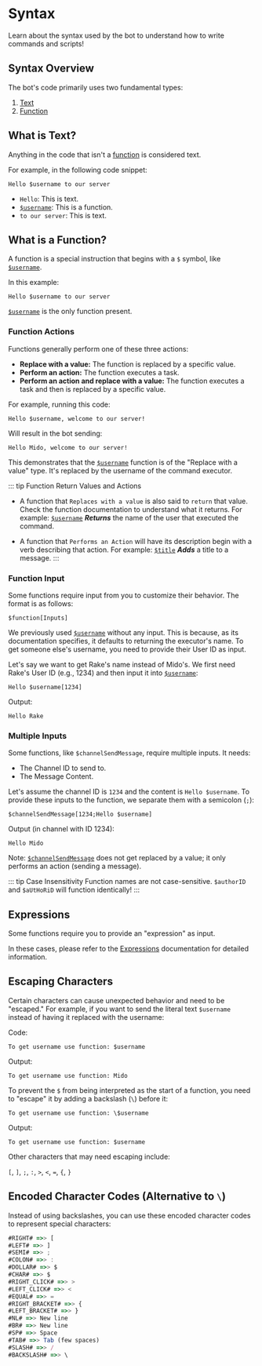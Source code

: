 # Syntax

Learn about the syntax used by the bot to understand how to write commands and scripts!

## Syntax Overview

The bot's code primarily uses two fundamental types:

1.  [Text](#what-is-text)
2.  [Function](#what-is-a-function)

## What is Text?

Anything in the code that isn't a [function](#what-is-a-function) is considered text.

For example, in the following code snippet:

```
Hello $username to our server
```

*   `Hello`: This is text.
*   [`$username`](../Member/username.md): This is a function.
*   `to our server`: This is text.

## What is a Function?

A function is a special instruction that begins with a `$` symbol, like [`$username`](../Member/username.md).

In this example:

```
Hello $username to our server
```

[`$username`](../Member/username.md) is the only function present.

### Function Actions

Functions generally perform one of these three actions:

*   **Replace with a value:** The function is replaced by a specific value.
*   **Perform an action:** The function executes a task.
*   **Perform an action and replace with a value:** The function executes a task and then is replaced by a specific value.

For example, running this code:

```
Hello $username, welcome to our server!
```

Will result in the bot sending:

```
Hello Mido, welcome to our server!
```

This demonstrates that the [`$username`](../Member/username.md) function is of the "Replace with a value" type. It's replaced by the username of the command executor.

::: tip Function Return Values and Actions

*   A function that `Replaces with a value` is also said to `return` that value. Check the function documentation to understand what it returns. For example:
    [`$username`](../Member/username.md) ***Returns*** the name of the user that executed the command.

*   A function that `Performs an Action` will have its description begin with a verb describing that action. For example:
    [`$title`](../Embed/title.md) ***Adds*** a title to a message.
:::

### Function Input

Some functions require input from you to customize their behavior. The format is as follows:

```
$function[Inputs]
```

We previously used [`$username`](../Member/username.md) without any input. This is because, as its documentation specifies, it defaults to returning the executor's name.  To get someone else's username, you need to provide their User ID as input.

Let's say we want to get Rake's name instead of Mido's. We first need Rake's User ID (e.g., 1234) and then input it into [`$username`](../Member/username.md):

```
Hello $username[1234]
```

Output:

```
Hello Rake
```

### Multiple Inputs

Some functions, like `$channelSendMessage`, require multiple inputs.  It needs:

*   The Channel ID to send to.
*   The Message Content.

Let's assume the channel ID is `1234` and the content is `Hello $username`.  To provide these inputs to the function, we separate them with a semicolon (`;`):

```
$channelSendMessage[1234;Hello $username]
```

Output (in channel with ID 1234):

```
Hello Mido
```

Note:  [`$channelSendMessage`](../Message/channelSendMessage.md) does not get replaced by a value; it only performs an action (sending a message).

::: tip Case Insensitivity
Function names are not case-sensitive.  `$authorID` and `$aUtHoRiD` will function identically!
:::

## Expressions

Some functions require you to provide an "expression" as input.

In these cases, please refer to the [Expressions](../CodeReferences/ref.expression.md) documentation for detailed information.

## Escaping Characters

Certain characters can cause unexpected behavior and need to be "escaped." For example, if you want to send the literal text `$username` instead of having it replaced with the username:

Code:

```
To get username use function: $username
```

Output:

```
To get username use function: Mido
```

To prevent the `$` from being interpreted as the start of a function, you need to "escape" it by adding a backslash (`\`) before it:

```
To get username use function: \$username
```

Output:

```
To get username use function: $username
```

Other characters that may need escaping include:

`[`, `]`, `;`, `:`, `>`, `<`, `=`, `{`, `}`

## Encoded Character Codes (Alternative to `\`)

Instead of using backslashes, you can use these encoded character codes to represent special characters:

```js
#RIGHT# =>> [
#LEFT# =>> ]
#SEMI# =>> ;
#COLON# =>> :
#DOLLAR# =>> $
#CHAR# =>> $
#RIGHT_CLICK# =>> >
#LEFT_CLICK# =>> <
#EQUAL# =>> =
#RIGHT_BRACKET# =>> {
#LEFT_BRACKET# =>> }
#NL# =>> New line
#BR# =>> New line
#SP# =>> Space
#TAB# =>> Tab (few spaces)
#SLASH# =>> /
#BACKSLASH# =>> \
```